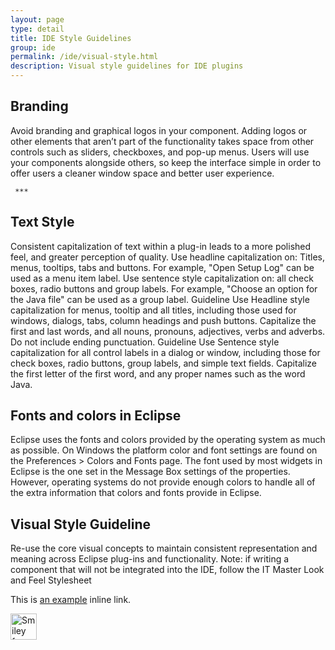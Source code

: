 ```yaml
---
layout: page
type: detail
title: IDE Style Guidelines
group: ide
permalink: /ide/visual-style.html
description: Visual style guidelines for IDE plugins
---
```


## Branding
Avoid branding and graphical logos in your component. Adding logos or other elements that aren’t part of the functionality takes space from other controls such as sliders, checkboxes, and pop-up menus. Users will use your components alongside others, so keep the interface simple in order to offer users a cleaner window space and better user experience.

	 ***


## Text Style
Consistent capitalization of text within a plug-in leads to a more polished feel, and greater perception of quality. Use headline capitalization on: Titles, menus, tooltips, tabs and buttons. For example, "Open Setup Log" can be used as a menu item label. Use sentence style capitalization on: all check boxes, radio buttons and group labels. For example, "Choose an option for the Java file" can be used as a group label. Guideline Use Headline style capitalization for menus, tooltip and all titles, including those used for windows, dialogs, tabs, column headings and push buttons. Capitalize the first and last words, and all nouns, pronouns, adjectives, verbs and adverbs. Do not include ending punctuation. Guideline Use Sentence style capitalization for all control labels in a dialog or window, including those for check boxes, radio buttons, group labels, and simple text fields. Capitalize the first letter of the first word, and any proper names such as the word Java.


## Fonts and colors in Eclipse
Eclipse uses the fonts and colors provided by the operating system as much as possible. On Windows the platform color and font settings are found on the Preferences > Colors and Fonts page. The font used by most widgets in Eclipse is the one set in the Message Box settings of the properties. However, operating systems do not provide enough colors to handle all of the extra information that colors and fonts provide in Eclipse. 



## Visual Style Guideline
Re-use the core visual concepts to maintain consistent representation and meaning across Eclipse plug-ins and functionality. 
Note: if writing a component that will not be integrated into the IDE, follow the IT Master Look and Feel Stylesheet
 
This is [an example](http://example.com/ "Title") inline link.

<img src="smiley.gif" alt="Smiley face" height="42" width="42">